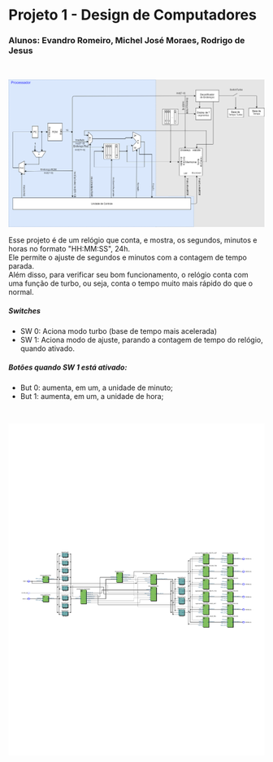 # Projeto 1 - Design de Computadores
### Alunos: Evandro Romeiro, Michel José Moraes, Rodrigo de Jesus
<br />

<p align="center">
  <img src="diagrama.png" width="1000" title="diagrama">
</p>

Esse projeto é de um relógio que conta, e mostra, os segundos, minutos e horas no formato "HH:MM:SS", 24h. </br>
Ele permite o ajuste de segundos e minutos com a contagem de tempo parada. </br>
Além disso, para verificar seu bom funcionamento, o relógio conta com uma função de turbo, ou seja, conta o tempo muito mais rápido do que o normal. </br>

##### Switches
<ul>
  <li>SW 0: Aciona modo turbo (base de tempo mais acelerada) </li>
  <li>SW 1: Aciona modo de ajuste, parando a contagem de tempo do relógio, quando ativado. </li>

</ul>

##### Botões quando <b>SW 1</b> está ativado:</p>
<ul>
  <li>But 0: aumenta, em um, a unidade de minuto;</li>
  <li>But 1: aumenta, em um, a unidade de hora;</li>
</ul>
<br />

<p align="center">
  <img src="rtl.png" width="1000" title="RTL">
</p>
